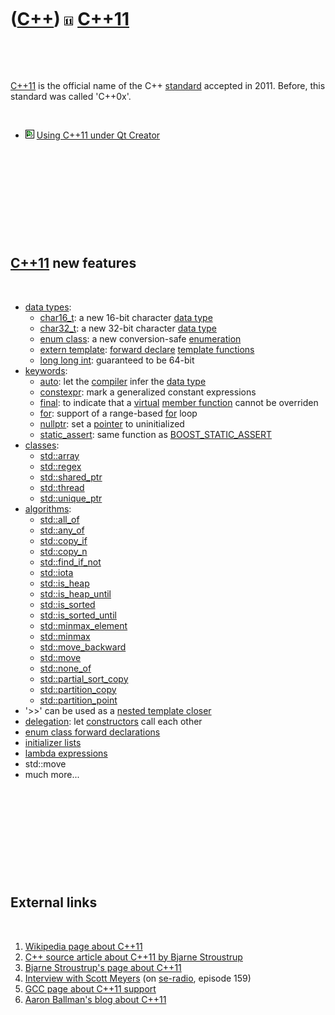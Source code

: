 



 

 

 

 

 

([C++](Cpp.htm)) ![C++11](PicCpp11.png) [C++11](Cpp11.htm)
==========================================================

 

 

[C++11](Cpp0x.htm) is the official name of the C++
[standard](CppStandard.htm) accepted in 2011. Before, this standard was
called 'C++0x'.

 

-   ![Qt Creator](PicQtCreator.png) [Using C++11 under Qt
    Creator](CppQtCpp11.htm)

 

 

 

 

 

[C++11](Cpp11.htm) new features
-------------------------------

 

-   [data types](CppDataType.htm):
    -   [char16\_t](CppChar16_t.htm): a new 16-bit character [data
        type](CppDataType.htm)
    -   [char32\_t](CppChar32_t.htm): a new 32-bit character [data
        type](CppDataType.htm)
    -   [enum class](CppEnumClass.htm): a new conversion-safe
        [enumeration](CppEnum.htm)
    -   [extern template](CppExternTemplate.htm): [forward
        declare](CppForwardDeclaration.htm) [template
        functions](CppTemplateFunction.htm)
    -   [long long int](CppLongLongInt.htm): guaranteed to be 64-bit
-   [keywords](CppKeyword.htm):
    -   [auto](CppAuto.htm): let the [compiler](CppCompiler.htm) infer
        the [data type](CppDataType.htm)
    -   [constexpr](CppConstexpr.htm): mark a generalized constant
        expressions
    -   [final](CppFinal.htm): to indicate that a
        [virtual](CppVirtual.htm) [member
        function](CppMemberFunction.htm) cannot be overriden
    -   [for](CppFor.htm): support of a range-based [for](CppFor.htm)
        loop
    -   [nullptr](CppNullptr.htm): set a [pointer](CppPointer.htm) to
        uninitialized
    -   [static\_assert](CppStatic_assert.htm): same function as
        [BOOST\_STATIC\_ASSERT](CppBOOST_STATIC_ASSERT.htm)
-   [classes](CppClass.htm):
    -   [std::array](CppArray.htm)
    -   [std::regex](CppRegex.htm)
    -   [std::shared\_ptr](CppShared_ptr.htm)
    -   [std::thread](CppThread.htm)
    -   [std::unique\_ptr](CppUnique_ptr.htm)
-   [algorithms](CppAlgorithm.htm):
    -   [std::all\_of](CppAll_of.htm)
    -   [std::any\_of](CppAny_of.htm)
    -   [std::copy\_if](CppCopy_if.htm)
    -   [std::copy\_n](CppCopy_n.htm)
    -   [std::find\_if\_not](CppFind_if_not.htm)
    -   [std::iota](CppIota.htm)
    -   [std::is\_heap](CppIs_heap.htm)
    -   [std::is\_heap\_until](CppIs_heap_until.htm)
    -   [std::is\_sorted](CppIs_sorted.htm)
    -   [std::is\_sorted\_until](CppIs_sorted_until.htm)
    -   [std::minmax\_element](CppMinmax_element.htm)
    -   [std::minmax](CppMinmax.htm)
    -   [std::move\_backward](CppMove_backward.htm)
    -   [std::move](CppMove.htm)
    -   [std::none\_of](CppNone_of.htm)
    -   [std::partial\_sort\_copy](CppPartial_sort_copy.htm)
    -   [std::partition\_copy](CppPartition_copy.htm)
    -   [std::partition\_point](CppPartition_point.htm)
-   '&gt;&gt;' can be used as a [nested template
    closer](CppNestedTemplateCloser.htm)
-   [delegation](CppDelegation.htm): let
    [constructors](CppConstructor.htm) call each other
-   [enum class forward
    declarations](CppEnumClassForwardDeclaration.htm)
-   [initializer lists](CppInitializerList.htm)
-   [lambda expressions](CppLambdaExpression.htm)
-   std::move
-   much more...

 

 

 

 

 

External links
--------------

 

1.  [Wikipedia page about C++11](http://en.wikipedia.org/wiki/C%2B%2B0x)
2.  [C++ source article about C++11 by Bjarne
    Stroustrup](http://www.artima.com/cppsource/cpp0x.html)
3.  [Bjarne Stroustrup's page about
    C++11](http://www2.research.att.com/~bs/C++11FAQ.html)
4.  [Interview with Scott
    Meyers](http://media.libsyn.com/media/seradio/seradio-episode159-cPlusPlus0x.mp3)
    (on [se-radio](http://www.se-radio.net), episode 159)
5.  [GCC page about C++11
    support](http://gcc.gnu.org/projects/cxx0x.html)
6.  [Aaron Ballman's blog about
    C++11](http://blog.aaronballman.com/tag/c0x)

 

 

 

 

 





 



